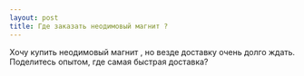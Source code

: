```yaml
---
layout: post 
title: Где заказать неодимовый магнит ? 
--- 
```

Хочу купить неодимовый магнит , но везде доставку очень долго ждать. Поделитесь опытом, где самая быстрая доставка?